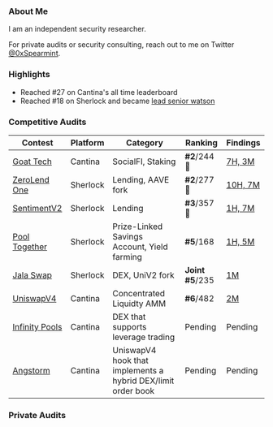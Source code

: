 ### About Me
I am an independent security researcher.

For private audits or security consulting, reach out to me on Twitter [@0xSpearmint](https://x.com/0xSpearmint).

### Highlights
- Reached #27 on Cantina's all time leaderboard
- Reached #18 on Sherlock and became [lead senior watson](https://x.com/0xSpearmint/status/1851908819212996715)

### Competitive Audits

| Contest        | Platform  | Category                                   | Ranking      | Findings |
|----------------|-----------|-------------------------------------------|----------------|----------|
| [Goat Tech](https://cantina.xyz/competitions/f214cf86-cc80-40c0-a70b-e9bb25d7ac80/leaderboard)    | Cantina   | SocialFI, Staking                          | **#2**/244 🥈  | [7H, 3M](https://cantina.xyz/competitions/f214cf86-cc80-40c0-a70b-e9bb25d7ac80/leaderboard) |
| [ZeroLend One](https://audits.sherlock.xyz/contests/466/leaderboard)     | Sherlock          | Lending, AAVE fork                         | **#2**/277 🥈        | [10H, 7M](https://github.com/sherlock-audit/2024-06-new-scope-judging/issues?q=is%3Aissue+Obsidian+label%3AReward+)  |
| [SentimentV2](https://audits.sherlock.xyz/contests/349?filter=results)    | Sherlock   | Lending                          | **#3**/357 🥉  | [1H, 7M](https://github.com/sherlock-audit/2024-08-sentiment-v2-judging/issues?q=is%3Aissue+Obsidian+label%3Areward+sort%3Acreated-asc) |
| [Pool Together](https://audits.sherlock.xyz/contests/225)| Sherlock  | Prize-Linked Savings Account, Yield farming| **#5**/168     | [1H, 5M](https://github.com/sherlock-audit/2024-05-pooltogether-judging/issues?q=is%3Aissue+is%3Aclosed+0xspearmint1+label%3AReward) |
| [Jala Swap](https://audits.sherlock.xyz/contests/233)    | Sherlock  | DEX, UniV2 fork                            | **Joint #5**/235| [1M](https://github.com/sherlock-audit/2024-02-jala-swap-judging/issues/132)    |
| [UniswapV4](https://cantina.xyz/competitions/e2cf6906-ec8b-4c78-a585-74ac90615659)    | Cantina  | Concentrated Liquidty AMM                          | **#6**/482| [2M]()    |
| [Infinity Pools](https://cantina.xyz/competitions/5617fffa-4b67-42a7-a9f5-dad93627faa3)    | Cantina  | DEX that supports leverage trading       | Pending| Pending    |
| [Angstorm](https://cantina.xyz/competitions/84df57a3-0526-49b8-a7c5-334888f43940)    | Cantina  | UniswapV4 hook that implements a hybrid DEX/limit order book                            | Pending| Pending    |

### Private Audits
